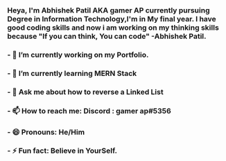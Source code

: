



### Heya, I'm Abhishek Patil AKA gamer AP currently pursuing Degree in Information Technology,I'm in My final year. I have good coding skills and now i am working on my thinking skills because "If you can think, You can code" -Abhishek Patil.

### - 🔭 I’m currently working on my Portfolio.
### - 🌱 I’m currently learning MERN Stack
### - 💬 Ask me about how to reverse a Linked List
### - 📫 How to reach me: Discord : gamer ap#5356
### - 😄 Pronouns: He/Him
### - ⚡ Fun fact: Believe in YourSelf.


